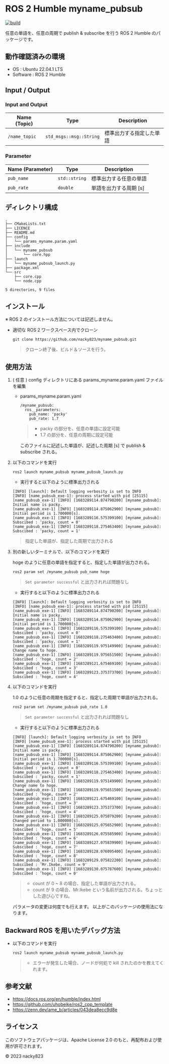 # ROS 2 Humble myname_pubsub

[![build](https://github.com/nacky823/myname_pubsub/actions/workflows/build_test.yml/badge.svg)](https://github.com/nacky823/myname_pubsub/actions/workflows/build_test.yml)

任意の単語を、任意の周期で publish & subscribe を行う ROS 2 Humble のパッケージです。

## 動作確認済みの環境

+ OS : Ubuntu 22.04.1 LTS
+ Software : ROS 2 Humble

## Input / Output

### Input and Output

| **Name (Topic)** | **Type** | **Description** |
| --- | --- | --- |
| `/name_topic` | `std_msgs::msg::String` | 標準出力する指定した単語 |

### Parameter

| **Name (Parameter)** | **Type** | **Description** |
| --- | --- | --- |
| `pub_name` | `std::string` | 標準出力する任意の単語 |
| `pub_rate` | `double` | 単語を出力する周期 [s] |

## ディレクトリ構成

```
.
├── CMakeLists.txt
├── LICENCE
├── README.md
├── config
│   └── params_myname.param.yaml
├── include
│   └── myname_pubsub
│       └── core.hpp
├── launch
│   └── myname_pubsub_launch.py
├── package.xml
└── src
    ├── core.cpp
    └── node.cpp

5 directories, 9 files
```

## インストール

※ ROS 2 のインストール方法については記述しません。

+ 適切な ROS 2 ワークスペース内でクローン

    ```
    git clone https://github.com/nacky823/myname_pubsub.git
    ```

    > クローン終了後、ビルド＆ソースを行う。

## 使用方法

1. ( 任意 ) config ディレクトリにある params_myname.param.yaml ファイルを編集

    + params_myname.param.yaml

        ```
        /myname_pubsub:
          ros__parameters:
            pub_name: 'packy'
            pub_rate: 1.7
        ```

        > + packy の部分を、任意の単語に設定可能
        > + 1.7 の部分を、任意の周期に設定可能

        このファイルに記述した単語が、記述した周期 [s] で publish & subscribe される。

1. 以下のコマンドを実行

    ```
    ros2 launch myname_pubsub myname_pubsub_launch.py
    ```

    + 実行すると以下のように標準出力される
    ```
    [INFO] [launch]: Default logging verbosity is set to INFO
    [INFO] [name_pubsub_exe-1]: process started with pid [25115]
    [name_pubsub_exe-1] [INFO] [1683289114.874790200] [myname_pubsub]: Initial name is packy.
    [name_pubsub_exe-1] [INFO] [1683289114.875062900] [myname_pubsub]: Initial period is 1.700000[s].
    [name_pubsub_exe-1] [INFO] [1683289116.575399100] [myname_pubsub]: Subscibed : 'packy, count = 0'
    [name_pubsub_exe-1] [INFO] [1683289118.275463400] [myname_pubsub]: Subscibed : 'packy, count = 1'
    ```

    > 指定した単語が、指定した周期で出力される

1. 別の新しいターミナルで、以下のコマンドを実行

    hoge のように任意の単語を指定すると、指定した単語が出力される。 

    ```
    ros2 param set /myname_pubsub pub_name hoge
    ```
    > `Set parameter successful` と出力されれば問題なし

    + 実行すると以下のように標準出力される
    ```
    [INFO] [launch]: Default logging verbosity is set to INFO
    [INFO] [name_pubsub_exe-1]: process started with pid [25115]
    [name_pubsub_exe-1] [INFO] [1683289114.874790200] [myname_pubsub]: Initial name is packy.
    [name_pubsub_exe-1] [INFO] [1683289114.875062900] [myname_pubsub]: Initial period is 1.700000[s].
    [name_pubsub_exe-1] [INFO] [1683289116.575399100] [myname_pubsub]: Subscibed : 'packy, count = 0'
    [name_pubsub_exe-1] [INFO] [1683289118.275463400] [myname_pubsub]: Subscibed : 'packy, count = 1'
    [name_pubsub_exe-1] [INFO] [1683289119.975149900] [myname_pubsub]: Change name to hoge.
    [name_pubsub_exe-1] [INFO] [1683289119.975651500] [myname_pubsub]: Subscibed : 'hoge, count = 2'
    [name_pubsub_exe-1] [INFO] [1683289121.675469100] [myname_pubsub]: Subscibed : 'hoge, count = 3'
    [name_pubsub_exe-1] [INFO] [1683289123.375373700] [myname_pubsub]: Subscibed : 'hoge, count = 4'
    ```

1. 以下のコマンドを実行

    1.0 のように任意の周期を指定すると、指定した周期で単語が出力される。
    ```
    ros2 param set /myname_pubsub pub_rate 1.0
    ```
    > `Set parameter successful` と出力されれば問題なし

    + 実行すると以下のように標準出力される
    ```
    [INFO] [launch]: Default logging verbosity is set to INFO
    [INFO] [name_pubsub_exe-1]: process started with pid [25115]
    [name_pubsub_exe-1] [INFO] [1683289114.874790200] [myname_pubsub]: Initial name is packy.
    [name_pubsub_exe-1] [INFO] [1683289114.875062900] [myname_pubsub]: Initial period is 1.700000[s].
    [name_pubsub_exe-1] [INFO] [1683289116.575399100] [myname_pubsub]: Subscibed : 'packy, count = 0'
    [name_pubsub_exe-1] [INFO] [1683289118.275463400] [myname_pubsub]: Subscibed : 'packy, count = 1'
    [name_pubsub_exe-1] [INFO] [1683289119.975149900] [myname_pubsub]: Change name to hoge.
    [name_pubsub_exe-1] [INFO] [1683289119.975651500] [myname_pubsub]: Subscibed : 'hoge, count = 2'
    [name_pubsub_exe-1] [INFO] [1683289121.675469100] [myname_pubsub]: Subscibed : 'hoge, count = 3'
    [name_pubsub_exe-1] [INFO] [1683289123.375373700] [myname_pubsub]: Subscibed : 'hoge, count = 4'
    [name_pubsub_exe-1] [INFO] [1683289125.075079200] [myname_pubsub]: Changed period to 1.000000[s].
    [name_pubsub_exe-1] [INFO] [1683289125.075652900] [myname_pubsub]: Subscibed : 'hoge, count = 5'
    [name_pubsub_exe-1] [INFO] [1683289126.075585900] [myname_pubsub]: Subscibed : 'hoge, count = 6'
    [name_pubsub_exe-1] [INFO] [1683289127.075839900] [myname_pubsub]: Subscibed : 'hoge, count = 7'
    [name_pubsub_exe-1] [INFO] [1683289128.076095400] [myname_pubsub]: Subscibed : 'hoge, count = 8'
    [name_pubsub_exe-1] [INFO] [1683289129.075822200] [myname_pubsub]: Subscibed : 'Mr.Ikebe, count = 9'
    [name_pubsub_exe-1] [INFO] [1683289130.075787600] [myname_pubsub]: Subscibed : 'hoge, count = 0'
    ```

    > + count が 0 ~ 8 の場合、指定した単語が出力される。
    > + count が 9 の場合、Mr.Ikebe という名前が出力される。ちょっとした遊び心ですね。

    パラメータの変更は何度でも行えます。
    以上がこのパッケージの使用法になります。

## Backward ROS を用いたデバッグ方法

+ 以下のコマンドを実行
    ```
    ros2 launch myname_pubsub myname_pubsub_launch.py
    ```
    > + エラーが発生した場合、ノードが何処で kill されたのかを教えてくれます。

## 参考文献

+ https://docs.ros.org/en/humble/index.html
+ https://github.com/uhobeike/ros2_cpp_template
+ https://zenn.dev/ame_b/articles/043dea8ecc9d8e

## ライセンス

このソフトウェアパッケージは、Apache License 2.0 のもと、再配布および使用が許可されます。

© 2023 nacky823